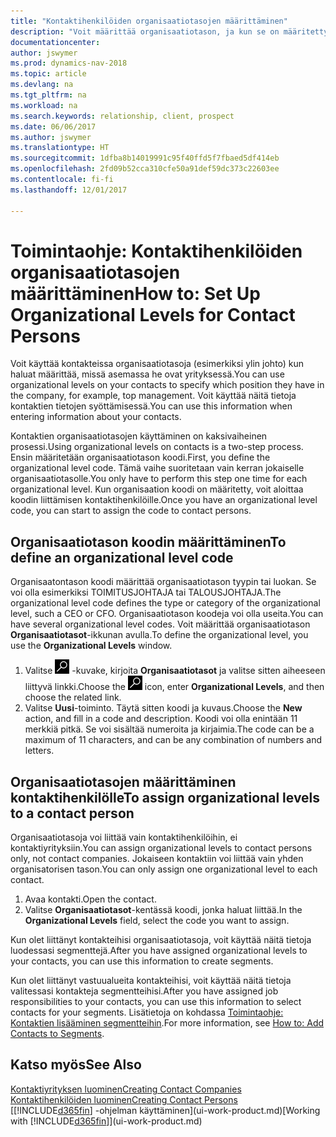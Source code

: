 ```yaml
---
title: "Kontaktihenkilöiden organisaatiotasojen määrittäminen"
description: "Voit määrittää organisaatiotason, ja kun se on määritetty kontaktille, voit ilmaista sen avulla, mikä on kontaktin asema yrityksessä (esimerkiksi ylin johto)."
documentationcenter: 
author: jswymer
ms.prod: dynamics-nav-2018
ms.topic: article
ms.devlang: na
ms.tgt_pltfrm: na
ms.workload: na
ms.search.keywords: relationship, client, prospect
ms.date: 06/06/2017
ms.author: jswymer
ms.translationtype: HT
ms.sourcegitcommit: 1dfba8b14019991c95f40ffd5f7fbaed5df414eb
ms.openlocfilehash: 2fd09b52cca310cfe50a91def59dc373c22603ee
ms.contentlocale: fi-fi
ms.lasthandoff: 12/01/2017

---
```

# <a name="how-to-set-up-organizational-levels-for-contact-persons"></a><span data-ttu-id="39104-103">Toimintaohje: Kontaktihenkilöiden organisaatiotasojen määrittäminen</span><span class="sxs-lookup"><span data-stu-id="39104-103">How to: Set Up Organizational Levels for Contact Persons</span></span>
<span data-ttu-id="39104-104">Voit käyttää kontakteissa organisaatiotasoja (esimerkiksi ylin johto) kun haluat määrittää, missä asemassa he ovat yrityksessä.</span><span class="sxs-lookup"><span data-stu-id="39104-104">You can use organizational levels on your contacts to specify which position they have in the company, for example, top management.</span></span> <span data-ttu-id="39104-105">Voit käyttää näitä tietoja kontaktien tietojen syöttämisessä.</span><span class="sxs-lookup"><span data-stu-id="39104-105">You can use this information when entering information about your contacts.</span></span>

<span data-ttu-id="39104-106">Kontaktien organisaatiotasojen käyttäminen on kaksivaiheinen prosessi.</span><span class="sxs-lookup"><span data-stu-id="39104-106">Using organizational levels on contacts is a two-step process.</span></span> <span data-ttu-id="39104-107">Ensin määritetään organisaatiotason koodi.</span><span class="sxs-lookup"><span data-stu-id="39104-107">First, you define the organizational level code.</span></span> <span data-ttu-id="39104-108">Tämä vaihe suoritetaan vain kerran jokaiselle organisaatiotasolle.</span><span class="sxs-lookup"><span data-stu-id="39104-108">You only have to perform this step one time for each organizational level.</span></span> <span data-ttu-id="39104-109">Kun organisaation koodi on määritetty, voit aloittaa koodin liittämisen kontaktihenkilöille.</span><span class="sxs-lookup"><span data-stu-id="39104-109">Once you have an organizational level code, you can start to assign the code to contact persons.</span></span>

## <a name="to-define-an-organizational-level-code"></a><span data-ttu-id="39104-110">Organisaatiotason koodin määrittäminen</span><span class="sxs-lookup"><span data-stu-id="39104-110">To define an organizational level code</span></span>
<span data-ttu-id="39104-111">Organisaatontason koodi määrittää organisaatiotason tyypin tai luokan. Se voi olla esimerkiksi TOIMITUSJOHTAJA tai TALOUSJOHTAJA.</span><span class="sxs-lookup"><span data-stu-id="39104-111">The organizational level code defines the type or category of the organizational level, such a CEO  or CFO.</span></span> <span data-ttu-id="39104-112">Organisaatiotason koodeja voi olla useita.</span><span class="sxs-lookup"><span data-stu-id="39104-112">You can have several organizational level codes.</span></span> <span data-ttu-id="39104-113">Voit määrittää organisaatiotason **Organisaatiotasot**-ikkunan avulla.</span><span class="sxs-lookup"><span data-stu-id="39104-113">To define the organizational level, you use the **Organizational Levels** window.</span></span>

1. <span data-ttu-id="39104-114">Valitse ![Etsi sivu tai raportti](media/ui-search/search_small.png "Etsi sivu tai raportti -kuvake") -kuvake, kirjoita **Organisaatiotasot** ja valitse sitten aiheeseen liittyvä linkki.</span><span class="sxs-lookup"><span data-stu-id="39104-114">Choose the ![Search for Page or Report](media/ui-search/search_small.png "Search for Page or Report icon") icon, enter **Organizational Levels**, and then choose the related link.</span></span>
2. <span data-ttu-id="39104-115">Valitse **Uusi**-toiminto. Täytä sitten koodi ja kuvaus.</span><span class="sxs-lookup"><span data-stu-id="39104-115">Choose the **New** action, and fill in a code and description.</span></span> <span data-ttu-id="39104-116">Koodi voi olla enintään 11 merkkiä pitkä. Se voi sisältää numeroita ja kirjaimia.</span><span class="sxs-lookup"><span data-stu-id="39104-116">The code can be a maximum of 11 characters, and can be any combination of numbers and letters.</span></span>

## <a name="to-assign-organizational-levels-to-a-contact-person"></a><span data-ttu-id="39104-117">Organisaatiotasojen määrittäminen kontaktihenkilölle</span><span class="sxs-lookup"><span data-stu-id="39104-117">To assign organizational levels to a contact person</span></span>
<span data-ttu-id="39104-118">Organisaatiotasoja voi liittää vain kontaktihenkilöihin, ei kontaktiyrityksiin.</span><span class="sxs-lookup"><span data-stu-id="39104-118">You can assign organizational levels to contact persons only, not contact companies.</span></span> <span data-ttu-id="39104-119">Jokaiseen kontaktiin voi liittää vain yhden organisatorisen tason.</span><span class="sxs-lookup"><span data-stu-id="39104-119">You can only assign one organizational level to each contact.</span></span>

1. <span data-ttu-id="39104-120">Avaa kontakti.</span><span class="sxs-lookup"><span data-stu-id="39104-120">Open the contact.</span></span>
2. <span data-ttu-id="39104-121">Valitse **Organisaatiotasot**-kentässä koodi, jonka haluat liittää.</span><span class="sxs-lookup"><span data-stu-id="39104-121">In the **Organizational Levels** field, select the code you want to assign.</span></span>

<span data-ttu-id="39104-122">Kun olet liittänyt kontakteihisi organisaatiotasoja, voit käyttää näitä tietoja luodessasi segmenttejä.</span><span class="sxs-lookup"><span data-stu-id="39104-122">After you have assigned organizational levels to your contacts, you can use this information to create segments.</span></span>

<span data-ttu-id="39104-123">Kun olet liittänyt vastuualueita kontakteihisi, voit käyttää näitä tietoja valitessasi kontakteja segmentteihisi.</span><span class="sxs-lookup"><span data-stu-id="39104-123">After you have assigned job responsibilities to your contacts, you can use this information to select contacts for your segments.</span></span> <span data-ttu-id="39104-124">Lisätietoja on kohdassa [Toimintaohje: Kontaktien lisääminen segmentteihin](marketing-add-contact-segment.md).</span><span class="sxs-lookup"><span data-stu-id="39104-124">For more information, see [How to: Add Contacts to Segments](marketing-add-contact-segment.md).</span></span>

## <a name="see-also"></a><span data-ttu-id="39104-125">Katso myös</span><span class="sxs-lookup"><span data-stu-id="39104-125">See Also</span></span>
[<span data-ttu-id="39104-126">Kontaktiyrityksen luominen</span><span class="sxs-lookup"><span data-stu-id="39104-126">Creating Contact Companies</span></span>](marketing-create-contact-companies.md)  
[<span data-ttu-id="39104-127">Kontaktihenkilöiden luominen</span><span class="sxs-lookup"><span data-stu-id="39104-127">Creating Contact Persons</span></span>](marketing-create-contact-persons.md)  
<span data-ttu-id="39104-128">[[!INCLUDE[d365fin](includes/d365fin_md.md)] -ohjelman käyttäminen](ui-work-product.md)</span><span class="sxs-lookup"><span data-stu-id="39104-128">[Working with [!INCLUDE[d365fin](includes/d365fin_md.md)]](ui-work-product.md)</span></span>  

